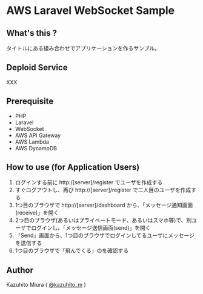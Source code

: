 AWS Laravel WebSocket Sample
=====

## What's this ?

タイトルにある組み合わせでアプリケーションを作るサンプル。

## Deploid Service

XXX

## Prerequisite

- PHP
- Laravel
- WebSocket
- AWS API Gateway
- AWS Lambda
- AWS DynamoDB

## How to use (for Application Users)

1. ログインする前に http:/[server]/register でユーザを作成する
0. すぐログアウトし、再び  http://[server]/register で二人目のユーザを作成する
0. 1つ目のブラウザで http://[server]/dashboard から、「メッセージ通知画面(receive)」を開く
0. 2つ目のブラウザ(あるいはプライベートモード、あるいはスマホ等)で、別ユーザでログインし、「メッセージ送信画面(send)」を開く
0. 「Send」画面から、1つ目のブラウザでログインしてるユーザにメッセージを送信する
0. 1つ目のブラウザで「飛んでくる」のを確認する

## Author

Kazuhito Miura ( [@kazuhito_m](https://twitter.com/kazuhito_m "kazuhito_m on Twitter") )

